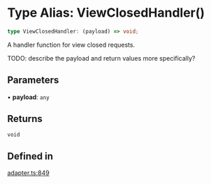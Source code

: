 # Type Alias: ViewClosedHandler()

```ts
type ViewClosedHandler: (payload) => void;
```

A handler function for view closed requests.

TODO: describe the payload and return values more specifically?

## Parameters

• **payload**: `any`

## Returns

`void`

## Defined in

[adapter.ts:849](https://github.com/slackapi/node-slack-sdk/blob/7b348598b763c2b7545d1042b5f0429775cfa62c/packages/interactive-messages/src/adapter.ts#L849)
